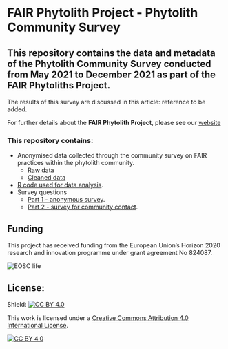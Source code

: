 # FAIR Phytolith Project - Phytolith Community Survey

## This repository contains the data and metadata of the Phytolith Community Survey conducted from May 2021 to December 2021 as part of the FAIR Phytoliths Project. 

The results of this survey are discussed in this article: reference to be added.

For further details about the **FAIR Phytolith Project**, please see our [website](https://open-phytoliths.github.io/FAIR-phytoliths/)

### This repository contains:
* Anonymised data collected through the community survey on FAIR practices within the phytolith community.
  * [Raw data](https://github.com/open-phytoliths/survey/blob/main/Survey-original.csv)
  * [Cleaned data](https://github.com/open-phytoliths/survey/blob/main/Survey-clean.csv)
* [R code used for data analysis](https://github.com/open-phytoliths/survey/blob/main/Survey-analysis.r).
* Survey questions
  * [Part 1 - anonymous survey](https://github.com/open-phytoliths/survey/blob/main/FAIR-Phytoliths-Community%20Survey_Part%201.pdf).
  * [Part 2 - survey for community contact](https://github.com/open-phytoliths/survey/blob/main/FAIR-Phytoliths-Community%20Survey_Part%202.pdf).  

## Funding

This project has received funding from the European Union’s Horizon 2020 research and innovation programme under grant agreement No 824087. 

![EOSC life](https://github.com/open-phytoliths/FAIR-phytoliths/blob/main/assets/images/eosc-life.jpg)


## License:
Shield: [![CC BY 4.0][cc-by-shield]][cc-by]

This work is licensed under a
[Creative Commons Attribution 4.0 International License][cc-by].

[![CC BY 4.0][cc-by-image]][cc-by]

[cc-by]: http://creativecommons.org/licenses/by/4.0/
[cc-by-image]: https://i.creativecommons.org/l/by/4.0/88x31.png
[cc-by-shield]: https://img.shields.io/badge/License-CC%20BY%204.0-lightgrey.svg
